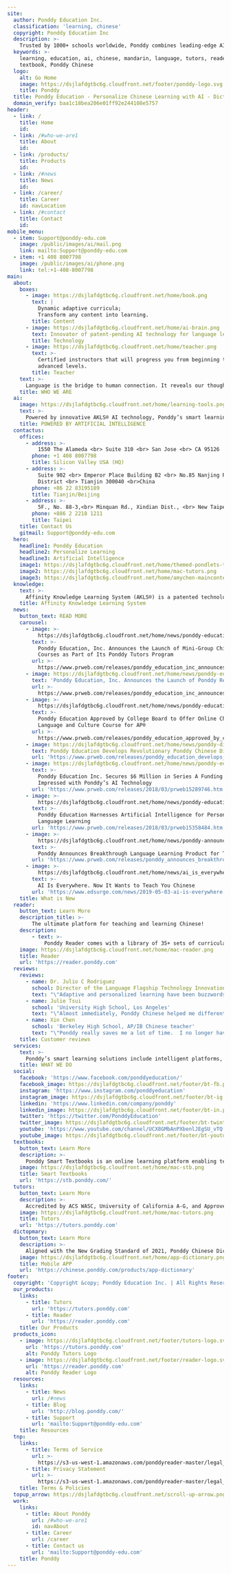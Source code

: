 ```yaml
---
site:
  author: Ponddy Education Inc.
  classification: 'learning, chinese'
  copyright: Ponddy Education Inc
  description: >-
    Trusted by 1000+ schools worldwide, Ponddy combines leading-edge AI technology with certified teachers to optimize Chinese language education.  Our AI-powered products and services make teaching more effective and learning more efficient.
  keywords: >-
    learning, education, ai, chinese, mandarin, language, tutors, reader,
    textbook, Ponddy Chinese
  logo:
    alt: Go Home
    image: https://dsjlafdgtbc6g.cloudfront.net/footer/ponddy-logo.svg
    title: Ponddy
  title: Ponddy Education - Personalize Chinese Learning with AI - Dictionary
  domain_verify: baa1c18bea206e01ff92e244108e5757
header:
  - link: /
    title: Home
    id:
  - link: /#who-we-are1
    title: About
    id:
  - link: /products/
    title: Products
    id:
  - link: /#news
    title: News
    id:
  - link: /career/
    title: Career
    id: navLocation
  - link: /#contact
    title: Contact
    id:
mobile_menu:
  - item: Support@ponddy-edu.com
    image: /public/images/ai/mail.png
    link: mailto:Support@ponddy-edu.com
  - item: +1 408 8007798
    image: /public/images/ai/phone.png
    link: tel:+1-408-8007798
main:
  about:
    boxes:
      - image: https://dsjlafdgtbc6g.cloudfront.net/home/book.png
        text: |
          Dynamic adaptive curricula;
          Transform any content into learning.
        title: Content
      - image: https://dsjlafdgtbc6g.cloudfront.net/home/ai-brain.png
        text: Innovator of patent-pending AI technology for language learning.
        title: Technology
      - image: https://dsjlafdgtbc6g.cloudfront.net/home/teacher.png
        text: >-
          Certified instructors that will progress you from beginning to
          advanced levels.
        title: Teacher
    text: >-
      Language is the bridge to human connection. It reveals our thoughts, dreams, and goals that unite us with others. At Ponddy, we make better collaboration possible with technology, applications, and courses for people of all age groups and backgrounds.  Ponddy® is an advanced AI smart learning brand.
    title: WHO WE ARE
  ai:
    image: https://dsjlafdgtbc6g.cloudfront.net/home/learning-tools.png
    text: >-
      Powered by innovative AKLS® AI technology, Ponddy’s smart learning solutions include intelligent platforms, tailored curricula, standard-aligned assessments, and online courses. Ponddy® Smart Learning is a new way to teach and learn languages more effectively.
    title: POWERED BY ARTIFICIAL INTELLIGENCE
  contactus:
    offices:
      - address: >-
          1550 The Alameda <br> Suite 310 <br> San Jose <br> CA 95126
        phone: +1 408 8007798
        title: Silicon Valley USA (HQ)
      - address: >-
          Suite 902 <br> Emperor Place Building B2 <br> No.85 Nanjing Rd, Heping
          District <br> Tianjin 300040 <br>China
        phone: +86 22 83195189
        title: Tianjin/Beijing
      - address: >-
          5F., No. 88-3,<br> Minquan Rd., Xindian Dist., <br> New Taipei City 231,<br> Taiwan
        phone: +886 2 2218 1211
        title: Taipei
    title: Contact Us
    gitmail: Support@ponddy-edu.com
  hero:
    headline1: Ponddy Education
    headline2: Personalize Learning
    headline3: Artificial Intelligence
    image1: https://dsjlafdgtbc6g.cloudfront.net/home/themed-pondlets-themed-pondlets-mask.png
    image2: https://dsjlafdgtbc6g.cloudfront.net/home/mac-tutors.png
    image3: https://dsjlafdgtbc6g.cloudfront.net/home/amychen-maincontent.png
  knowledge:
    text: >-
      Affinity Knowledge Learning System (AKLS®) is a patented technology that creates optimal paths for language learners. Ponddy processes and connects elements of a language to create a virtual network. The AI system references this network and uses learners data to generate personalized content and provide recommendations.
    title: Affinity Knowledge Learning System
  news:
    button_text: READ MORE
    carousel:
      - image: >-
          https://dsjlafdgtbc6g.cloudfront.net/home/news/ponddy-education-inc-announces-the-launch-of-mini.png
        text: >-
          Ponddy Education, Inc. Announces the Launch of Mini-Group Chinese
          Courses as Part of Its Ponddy Tutors Program
        url: >-
          https://www.prweb.com/releases/ponddy_education_inc_announces_the_launch_of_mini_group_chinese_courses_as_part_of_its_ponddy_tutors_program/prweb15998876.htm
      - image: https://dsjlafdgtbc6g.cloudfront.net/home/news/ponddy-education-inc-announces-the-launch.png
        text: 'Ponddy Education, Inc. Announces the Launch of Ponddy Reader'
        url: >-
          https://www.prweb.com/releases/ponddy_education_inc_announces_the_launch_of_ponddy_reader/prweb15885905.htm
      - image: >-
          https://dsjlafdgtbc6g.cloudfront.net/home/news/ponddy-education-approved-by-college-board-to-offer.png
        text: >-
          Ponddy Education Approved by College Board to Offer Online Chinese
          Language and Culture Course for AP®
        url: >-
          https://www.prweb.com/releases/ponddy_education_approved_by_college_board_to_offer_online_chinese_language_and_culture_course_for_ap/prweb15634924.htm
      - image: https://dsjlafdgtbc6g.cloudfront.net/home/news/ponddy-dictionary.png
        text: Ponddy Education Develops Revolutionary Ponddy Chinese Dictionary App
        url: 'https://www.prweb.com/releases/ponddy_education_develops_revolutionary_ponddy_chinese_dictionary_app/prweb18128315.htm'
      - image: https://dsjlafdgtbc6g.cloudfront.net/home/news/ponddy-education-inc-secures-6-million.png
        text: >-
          Ponddy Education Inc. Secures $6 Million in Series A Funding Investors
          Impressed with Ponddy’s AI Technology
        url: 'https://www.prweb.com/releases/2018/03/prweb15289746.htm'
      - image: >-
          https://dsjlafdgtbc6g.cloudfront.net/home/news/ponddy-education-harnesses-artificial-intelligence.png
        text: >-
          Ponddy Education Harnesses Artificial Intelligence for Personalized
          Language Learning
        url: 'https://www.prweb.com/releases/2018/03/prweb15358484.htm'
      - image: >-
          https://dsjlafdgtbc6g.cloudfront.net/home/news/ponddy-announces-breakthrough-language-learning[roduct-for-teenagers-with-new-leading-edge-chinese-series.jpg
        text: >-
          Ponddy Announces Breakthrough Language Learning Product for Teenagers with New Leading Edge Chinese Series
        url: 'https://www.prweb.com/releases/ponddy_announces_breakthrough_language_learning_product_for_teenagers_with_new_leading_edge_chinese_series/prweb16148481.htm'
      - image: >-
          https://dsjlafdgtbc6g.cloudfront.net/home/news/ai_is_everywhere.jpg
        text: >-
          AI Is Everywhere. Now It Wants to Teach You Chinese
        url: 'https://www.edsurge.com/news/2019-05-03-ai-is-everywhere-now-it-wants-to-teach-you-chinese'
    title: What is New
  reader:
    button_text: Learn More
    description_title: >-
        The ultimate platform for teaching and learning Chinese!
    description:
        - text: >-
            Ponddy Reader comes with a library of 35+ sets of curricula, 1000+ Smart Lessons, and an AI Engine to create your own Smart Lessons. Ponddy's AI Engine can level content according to the ACTFL, HSK, CEFR, and TOCFL proficiency guidelines. Ponddy Reader replaces traditional textbooks, helps teachers flip the classroom, and assists students with autonomous learning. 
    image: https://dsjlafdgtbc6g.cloudfront.net/home/mac-reader.png
    title: Reader
    url: 'https://reader.ponddy.com'
  reviews:
    reviews:
      - name: Dr. Julio C Rodriguez
        school: Director of the Language Flagship Technology Innovation Center
        text: "\"Adaptive and personalized learning have been buzzwords in language technologies in the last few years, but very few products in the market have been designed from the ground up to adapt and personalize language learning in the way Ponddy does. Ponddy scaffolds language learning in unique ways and makes it easy for instructors to create custom curricula in order to better meet the needs of their language learners.\"\t"
      - name: Julie Tsui
        school: 'University High School, Los Angeles'
        text: "\"Almost immediately, Ponddy Chinese helped me differentiate my teaching to reach all my students from beginning to advanced levels, while giving them the opportunity to personalize their learning in and out of the classroom. Ponddy is a flexible teaching assistant and I continue to find ways to use it to strengthen my teaching and help my students.\"\t"
      - name: Xin Chen
        school: 'Berkeley High School, AP/IB Chinese teacher'
        text: "\"Ponddy really saves me a lot of time.  I no longer have to pre-record lessons or search for authentic content as Pondlets come with native audio and in-context definitions.  The students learn on their own time and at their own pace.  They have fun doing the gamified exercises.  They come to class prepared, saving time for more meaningful group activities instead of vocabulary drilling.\"\t"
    title: Customer reviews
  services:
    text: >-
      Ponddy’s smart learning solutions include intelligent platforms, mobile applications, tailored curricula, and online courses. We provide a new way to teach and learn a language more effectively: teachers could easily fix students’ learning gaps, and learners could have personalized learning experiences, according to their own language levels, learning objectives, and backgrounds. Adopted by users from 160+ countries around the world, Ponddy® is widely recognized by international official language testing and teaching institutions.
    title: WHAT WE DO
  social:
    facebook: 'https://www.facebook.com/ponddyeducation/'
    facebook_image: https://dsjlafdgtbc6g.cloudfront.net/footer/bt-fb.png
    instagram: 'https://www.instagram.com/ponddyeducation'
    instagram_image: https://dsjlafdgtbc6g.cloudfront.net/footer/bt-ig.png
    linkedin: 'https://www.linkedin.com/company/ponddy'
    linkedin_image: https://dsjlafdgtbc6g.cloudfront.net/footer/bt-in.png
    twitter: 'https://twitter.com/PonddyEducation'
    twitter_image: https://dsjlafdgtbc6g.cloudfront.net/footer/bt-twinter.png
    youtube: 'https://www.youtube.com/channel/UCX8GMbAnPXbenlJEgSU_vTQ'
    youtube_image: https://dsjlafdgtbc6g.cloudfront.net/footer/bt-youtube.png
  textbooks:
    button_text: Learn More
    description: >-
      Ponddy Smart Textbooks is an online learning platform enabling teachers to create and customize curricula by simply selecting thematic learning modules (Pondlets) which come with text, vocabulary, grammar, language scaffolding tools and gamified exercises. Teachers and students can track progress with real-time analytics.
    image: https://dsjlafdgtbc6g.cloudfront.net/home/mac-stb.png
    title: Smart Textbooks
    url: 'https://stb.ponddy.com/'
  tutors:
    button_text: Learn More
    description: >-
      Accredited by ACS WASC, University of California A-G, and Approved by College Board, our credit-eligible and customized online courses are showing 2-3 times in effectiveness in comparison to traditional classroom teaching.  We offer fixed and personalized curricula ranging from novice to advanced level for various age groups and backgrounds.
    image: https://dsjlafdgtbc6g.cloudfront.net/home/mac-tutors.png
    title: Tutors
    url: 'https://tutors.ponddy.com'
  dictopmary:
    button_text: Learn More
    description: >-
      Aligned with the New Grading Standard of 2021, Ponddy Chinese Dictionary APP comes with a dictionary, grammar books, content, and AI tools for autonomous learners.  Build with Ponddy's innovative smart learning system, users receive guidance throughout the cycle of learning, practicing, assessment, and gap fixing.
    image: https://dsjlafdgtbc6g.cloudfront.net/home/app-dictionary.png
    title: Mobile APP
    url: 'https://chinese.ponddy.com/products/app-dictionary'
footer:
  copyright: 'Copyright &copy; Ponddy Education Inc. | All Rights Reserved'
  our_products:
    links:
      - title: Tutors
        url: 'https://tutors.ponddy.com'
      - title: Reader
        url: 'https://reader.ponddy.com'
    title: Our Products
  products_icon:
    - image: https://dsjlafdgtbc6g.cloudfront.net/footer/tutors-logo.svg
      url: 'https://tutors.ponddy.com'
      alt: Ponddy Tutors Logo
    - image: https://dsjlafdgtbc6g.cloudfront.net/footer/reader-logo.svg
      url: 'https://reader.ponddy.com'
      alt: Ponddy Reader Logo
  resources:
    links:
      - title: News
        url: /#news
      - title: Blog
        url: 'http://blog.ponddy.com/'
      - title: Support
        url: 'mailto:Support@ponddy-edu.com'
    title: Resources
  tnp:
    links:
      - title: Terms of Service
        url: >-
          https://s3-us-west-1.amazonaws.com/ponddyreader-master/legal_documents/terms.html
      - title: Privacy Statement
        url: >-
          https://s3-us-west-1.amazonaws.com/ponddyreader-master/legal_documents/privacy.html
    title: Terms & Policies
  topup_arrow: https://dsjlafdgtbc6g.cloudfront.net/scroll-up-arrow.png
  work:
    links:
      - title: About Ponddy
        url: /#who-we-are1
        id: navAbout
      - title: Career
        url: /career
      - title: Contact us
        url: 'mailto:Support@ponddy-edu.com'
    title: Ponddy
---
```

